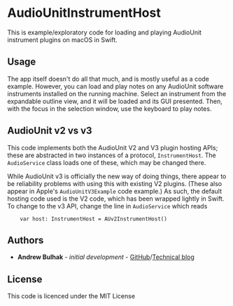 # AudioUnitInstrumentHost

This is example/exploratory code for loading and playing AudioUnit instrument plugins on macOS in Swift.

## Usage

The app itself doesn't do all that much, and is mostly useful as a code example. However, you can load and play notes on any AudioUnit software instruments installed on the running machine. Select an instrument from the expandable outline view, and it will be loaded and its GUI presented. Then, with the focus in the selection window, use the keyboard to play notes.

## AudioUnit v2 vs v3

This code implements both the AudioUnit V2 and V3 plugin hosting APIs; these are abstracted in two instances of a protocol, `InstrumentHost`. The `AudioService` class loads one of these, which may be changed there.

While AudioUnit v3 is officially the new way of doing things, there appear to be reliability problems with using this with existing V2 plugins. (These also appear in Apple's `AudioUnitV3Example` code example.)  As such, the default hosting code used is the V2 code, which has been wrapped lightly in Swift.  To change to the v3 API, change the line in `AudioService` which reads 

```
    var host: InstrumentHost = AUv2InstrumentHost()
```

## Authors

 * **Andrew Bulhak** - *initial development* - [GitHub](https://github.com/andrewcb/)/[Technical blog](http://tech.null.org/)

## License

This code is licenced under the MIT License
